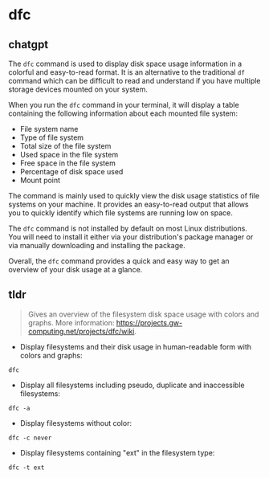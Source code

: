 # dfc 
## chatgpt 
The `dfc` command is used to display disk space usage information in a colorful and easy-to-read format. It is an alternative to the traditional `df` command which can be difficult to read and understand if you have multiple storage devices mounted on your system.

When you run the `dfc` command in your terminal, it will display a table containing the following information about each mounted file system:

- File system name
- Type of file system
- Total size of the file system
- Used space in the file system
- Free space in the file system
- Percentage of disk space used
- Mount point

The command is mainly used to quickly view the disk usage statistics of file systems on your machine. It provides an easy-to-read output that allows you to quickly identify which file systems are running low on space.

The `dfc` command is not installed by default on most Linux distributions. You will need to install it either via your distribution's package manager or via manually downloading and installing the package.

Overall, the `dfc` command provides a quick and easy way to get an overview of your disk usage at a glance. 

## tldr 
 
> Gives an overview of the filesystem disk space usage with colors and graphs.
> More information: <https://projects.gw-computing.net/projects/dfc/wiki>.

- Display filesystems and their disk usage in human-readable form with colors and graphs:

`dfc`

- Display all filesystems including pseudo, duplicate and inaccessible filesystems:

`dfc -a`

- Display filesystems without color:

`dfc -c never`

- Display filesystems containing "ext" in the filesystem type:

`dfc -t ext`
